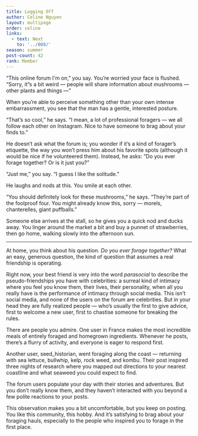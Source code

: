 ```yaml
---
title: Logging Off
author: Celine Nguyen
layout: multipage
order: celine
links:
  - text: Next
    to: '../008/'
season: summer
post-count: 42
rank: Member
---
```


“This online forum I'm on,” you say. You’re worried your face is flushed. “Sorry, it”s a bit weird — people will share information about mushrooms — other plants and things —”

When you’re able to perceive something other than your own intense embarrassment, you see that the man has a gentle, interested posture.

“That’s so cool,” he says. “I mean, a lot of professional foragers — we all follow each other on Instagram. Nice to have someone to brag about your finds to.”

He doesn’t ask what the forum is; you wonder if it’s a kind of forager’s etiquette, the way you won’t press him about his favorite spots (although it would be nice if he volunteered them). Instead, he asks: “Do you ever forage together? Or is it just you?”

“Just me,” you say. “I guess I like the solitude.”

He laughs and nods at this. You smile at each other.

“You should definitely look for these mushrooms,” he says. “They’re part of the foolproof four. You might already know this, sorry — morels, chanterelles, giant puffballs.”

Someone else arrives at the stall, so he gives you a quick nod and ducks away. You linger around the market a bit and buy a punnet of strawberries, then go home, walking slowly into the afternoon sun.

---

At home, you think about his question. *Do you ever forage together?* What an easy, generous question, the kind of question that assumes a real friendship is operating.

Right now, your best friend is very into the word *parasocial* to describe the pseudo-friendships you have with celebrities: a surreal kind of intimacy where you feel you know them, their lives, their personality, when all you really have is the performance of intimacy through social media. This isn’t social media, and none of the users on the forum are celebrities. But in your head they are fully realized people — who’s usually the first to give advice, first to welcome a new user, first to chastise someone for breaking the rules.

There are people you admire. One user in France makes the most incredible meals of entirely foraged and homegrown ingredients. Whenever he posts, there’s a flurry of activity, and everyone is eager to respond first.

Another user, seed_historian, went foraging along the coast — returning with sea lettuce, bullwhip, kelp, rock weed, and kombu. Their post inspired three nights of research where you mapped out directions to your nearest coastline and what seaweed you could expect to find.

The forum users populate your day with their stories and adventures. But you don’t really know them, and they haven’t interacted with you beyond a few polite reactions to your posts.

This observation makes you a bit uncomfortable, but you keep on posting. You like this community, this hobby. And it’s satisfying to brag about your foraging hauls, especially to the people who inspired you to forage in the first place.
